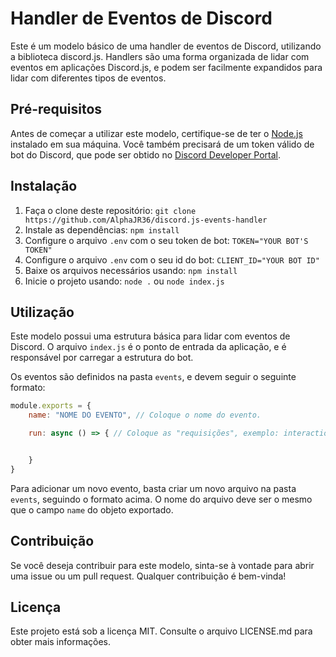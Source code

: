 # Handler de Eventos de Discord

Este é um modelo básico de uma handler de eventos de Discord, utilizando a biblioteca discord.js. Handlers são uma forma organizada de lidar com eventos em aplicações Discord.js, e podem ser facilmente expandidos para lidar com diferentes tipos de eventos.

## Pré-requisitos

Antes de começar a utilizar este modelo, certifique-se de ter o [Node.js](https://nodejs.org/) instalado em sua máquina. Você também precisará de um token válido de bot do Discord, que pode ser obtido no [Discord Developer Portal](https://discord.com/developers/applications).

## Instalação

1. Faça o clone deste repositório: `git clone https://github.com/AlphaJR36/discord.js-events-handler`
2. Instale as dependências: `npm install`
3. Configure o arquivo `.env` com o seu token de bot: `TOKEN="YOUR BOT'S TOKEN"`
4. Configure o arquivo `.env` com o seu id do bot: `CLIENT_ID="YOUR BOT ID"`
5. Baixe os arquivos necessários usando: `npm install`
6. Inicie o projeto usando: `node .` ou `node index.js`

## Utilização

Este modelo possui uma estrutura básica para lidar com eventos de Discord. O arquivo `index.js` é o ponto de entrada da aplicação, e é responsável por carregar a estrutura do bot.

Os eventos são definidos na pasta `events`, e devem seguir o seguinte formato:

```javascript
module.exports = {
    name: "NOME DO EVENTO", // Coloque o nome do evento.

    run: async () => { // Coloque as "requisições", exemplo: interaction.


    }
}
```

Para adicionar um novo evento, basta criar um novo arquivo na pasta `events`, seguindo o formato acima. O nome do arquivo deve ser o mesmo que o campo `name` do objeto exportado.

## Contribuição

Se você deseja contribuir para este modelo, sinta-se à vontade para abrir uma issue ou um pull request. Qualquer contribuição é bem-vinda!

## Licença

Este projeto está sob a licença MIT. Consulte o arquivo LICENSE.md para obter mais informações.
